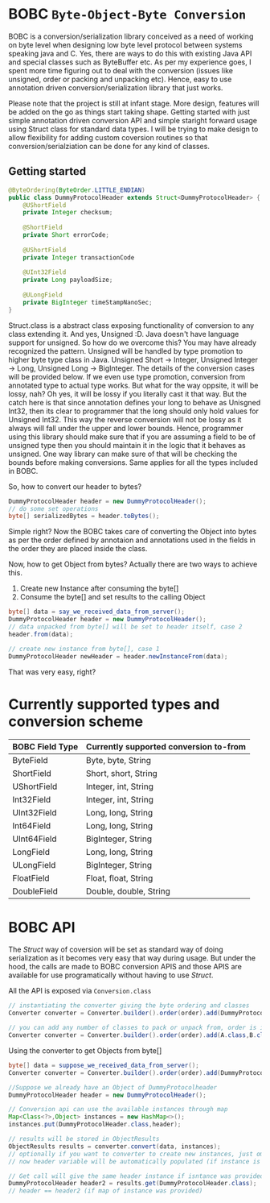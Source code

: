 # BOBC ```Byte-Object-Byte Conversion```

BOBC is a conversion/serialization library conceived as a need of working on byte level when designing low byte level protocol between systems speaking java and C. Yes, there are ways to do this with existing Java API and special classes such as ByteBuffer etc. As per my experience goes, I spent more time figuring out to deal with the conversion (issues like unsigned, order or packing and unpacking etc). Hence, easy to use annotation driven conversion/serialization library that just works. 

Please note that the project is still at infant stage. More design, features will be added on the go as things start taking shape. Getting started with just simple annotation driven conversion API and simple staright forward usage using Struct class for standard data types. I will be trying to make design to allow flexibility for adding custom coversion routines so that conversion/serialziation can be done for any  kind of classes.

## Getting started
````java
@ByteOrdering(ByteOrder.LITTLE_ENDIAN)
public class DummyProtocolHeader extends Struct<DummyProtocolHeader> {
    @UShortField
    private Integer checksum;
    
    @ShortField
    private Short errorCode;
    
    @UShortField
    private Integer transactionCode
    
    @UInt32Field
    private Long payloadSize;
    
    @ULongField
    private BigInteger timeStampNanoSec;
}
````
Struct.class is a abstract class exposing functionality of conversion to any class extending it. And yes, Unsigned :D. Java doesn't have language support for unsigned. So how do we overcome this? You may have already recognized the pattern. Unsigned will be handled by type promotion to higher byte type class in Java. Unsigned Short -> Integer, Unsigned Integer -> Long, Unsigned Long -> BigInteger. The details of the conversion cases will be provided below. If we even use type promotion, conversion from annotated type to actual type works. But what for the way oppsite, it will be lossy, nah? Oh yes, it will be lossy if you literally cast it that way. But the catch here is that since annotation defines your long to behave as Unisgned Int32, then its clear to programmer that the long should only hold values for Unsigned Int32. This way the reverse conversion will not be lossy as it always will fall under the upper and lower bounds. Hence, programmer using this library should make sure that if you are assuming a field to be of unsigned type then you should maintain it in the logic that it behaves as unsigned. One way library can make sure of that will be checking the bounds before making conversions. Same applies for all the types included in BOBC.

So, how to convert our header to bytes?
````java
DummyProtocolHeader header = new DummyProtocolHeader();
// do some set operations
byte[] serializedBytes = header.toBytes();
````
Simple right? Now the BOBC takes care of converting the Object into bytes as per the order defined by annotaion and annotations used in the fields in the order they are placed inside the class. 

Now, how to get Object from bytes? Actually there are two ways to achieve this.
1. Create new Instance after consuming the byte[]
2. Consume the byte[] and set results to the calling Object

````java
byte[] data = say_we_received_data_from_server();
DummyProtocolHeader header = new DummyProtocolHeader();
// data unpacked from byte[] will be set to header itself, case 2
header.from(data);

// create new instance from byte[], case 1
DummyProtocolHeader newHeader = header.newInstanceFrom(data);
````
That was very easy, right?

# Currently supported types and conversion scheme
BOBC Field Type | Currently supported conversion to-from
----------------|---------------------------------------
ByteField|Byte, byte, String
ShortField|Short, short, String
UShortField|Integer, int, String
Int32Field|Integer, int, String
UInt32Field|Long, long, String
Int64Field|Long, long, String
UInt64Field|BigInteger, String
LongField|Long, long, String
ULongField|BigInteger, String
FloatField|Float, float, String
DoubleField|Double, double, String

# BOBC API
The *Struct* way of coversion will be set as standard way of doing serialization as it becomes very easy that way during usage. But under the hood, the calls are made to BOBC conversion APIS and those APIS are available for use programatically without having to use *Struct*.

All the API is exposed via ````Conversion.class````
````java
// instantiating the converter giving the byte ordering and classes
Converter converter = Converter.builder().order(order).add(DummyProtocolHeader.class).build();

// you can add any number of classes to pack or unpack from, order is important as BOBC packs or unpacks byte[] using the same order
Converter converter = Converter.builder().order(order).add(A.class,B.class,C.class).build();
````
Using the converter to get Objects from byte[]
````java
byte[] data = suppose_we_received_data_from_server();
Converter converter = Converter.builder().order(order).add(DummyProtocolHeader.class).build();

//Suppose we already have an Object of DummyProtocolheader
DummyProtocolHeader header = new DummyProtocolHeader();

// Conversion api can use the available instances through map
Map<Class<?>,Object> instances = new HashMap<>();
instances.put(DummyProtocolHeader.class,header);

// results will be stored in ObjectResults
ObjectResults results = converter.convert(data, instances);
// optionally if you want to converter to create new instances, just omit instances
// now header variable will be automatically populated (if instance is provided)

// Get call will give the same header instance if isntance was provided
DummyProtocolHeader header2 = results.get(DummyProtocolHeader.class);
// header == header2 (if map of instance was provided)
````
